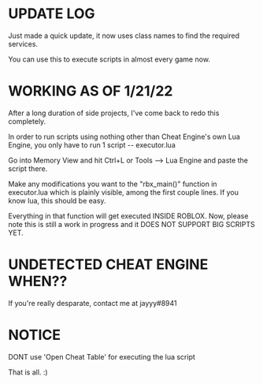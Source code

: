# UPDATE LOG

Just made a quick update, it now uses class names to find the required services.

You can use this to execute scripts in almost every game now.



# WORKING AS OF 1/21/22

After a long duration of side projects, I've come back to redo this completely.

In order to run scripts using nothing other than Cheat Engine's own Lua Engine,
you only have to run 1 script -- executor.lua

Go into Memory View and hit Ctrl+L or Tools --> Lua Engine
and paste the script there.

Make any modifications you want to the "rbx_main()" function in executor.lua
which is plainly visible, among the first couple lines.
If you know lua, this should be easy.

Everything in that function will get executed INSIDE ROBLOX.
Now, please note this is still a work in progress and it DOES NOT SUPPORT BIG SCRIPTS YET.



# UNDETECTED CHEAT ENGINE WHEN??

If you're really desparate, contact me at jayyy#8941



# NOTICE

DONT use 'Open Cheat Table' for executing the lua script

That is all. :)
